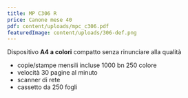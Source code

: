 ```yaml
---
title: MP C306 R
price: Canone mese 40
pdf: content/uploads/mpc_c306.pdf
featuredImage: content/uploads/306-def.png
---
```


Dispositivo **A4 a colori** compatto senza rinunciare alla qualità

- copie/stampe mensili incluse 1000 bn 250 colore
- velocità 30 pagine al minuto
- scanner di rete
- cassetto da 250 fogli
